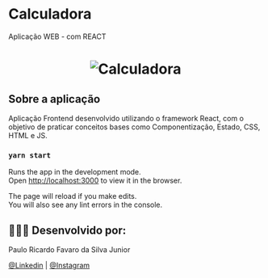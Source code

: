 
# Calculadora
Aplicação WEB - com REACT 

<h1 align="center">
    <img alt="Calculadora" src="img/logo.png"  />
</h1>


## Sobre a aplicação
Aplicação Frontend desenvolvido utilizando o framework React, com o objetivo de praticar conceitos bases como Componentização, Estado, CSS, HTML e JS. 

### `yarn start`

Runs the app in the development mode.<br />
Open [http://localhost:3000](http://localhost:3000) to view it in the browser.

The page will reload if you make edits.<br />
You will also see any lint errors in the console.


## 👨🏼‍🚀 Desenvolvido por:

Paulo Ricardo Favaro da Silva Junior

 [@Linkedin](https://www.linkedin.com/in/paulo-ricardo-favaro-da-silva-junior-79092ab8/) | [@Instagram](https://www.instagram.com/prjr_dexter/)